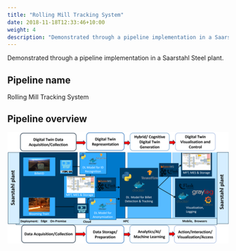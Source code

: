 ```yaml
---
title: "Rolling Mill Tracking System"
date: 2018-11-18T12:33:46+10:00
weight: 4
description: "Demonstrated through a pipeline implementation in a Saarstahl Steel plant."
---
```


Demonstrated through a pipeline implementation in a Saarstahl Steel plant.

## Pipeline name
Rolling Mill Tracking System

## Pipeline overview
![pileline overview](/images/pipelines/saarstahl-figure-2.png)